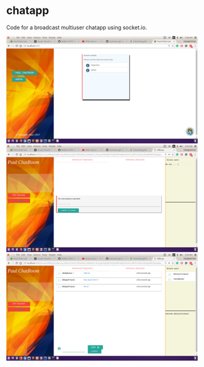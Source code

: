 chatapp
===========

Code for a broadcast multiuser chatapp using socket.io. 

![](screenshot1.png)
![](screenshot2.png)
![](screenshot3.png)

